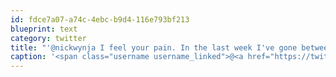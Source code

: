 ```yaml
---
id: fdce7a07-a74c-4ebc-b9d4-116e793bf213
blueprint: text
category: twitter
title: "'@nickwynja I feel your pain. In the last week I've gone between editing Node, C#, and PHP in Vim, Visual Studio and Intellij."
caption: '<span class="username username_linked">@<a href="https://twitter.com/nickwynja" title="Nick Wynja">nickwynja</a></span> I feel your pain. In the last week I''ve gone between editing Node, C#, and PHP in Vim, Visual Studio and Intellij.'
---
```

